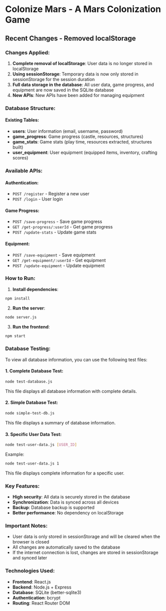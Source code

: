 # Colonize Mars - A Mars Colonization Game

## Recent Changes - Removed localStorage

### Changes Applied:

1. **Complete removal of localStorage**: User data is no longer stored in localStorage
2. **Using sessionStorage**: Temporary data is now only stored in sessionStorage for the session duration
3. **Full data storage in the database**: All user data, game progress, and equipment are now saved in the SQLite database
4. **New APIs**: New APIs have been added for managing equipment

### Database Structure:

#### Existing Tables:

- **users**: User information (email, username, password)
- **game_progress**: Game progress (castle, resources, structures)
- **game_stats**: Game stats (play time, resources extracted, structures built)
- **user_equipment**: User equipment (equipped items, inventory, crafting scores)

### Available APIs:

#### Authentication:

- `POST /register` - Register a new user
- `POST /login` - User login

#### Game Progress:

- `POST /save-progress` - Save game progress
- `GET /get-progress/:userId` - Get game progress
- `POST /update-stats` - Update game stats

#### Equipment:

- `POST /save-equipment` - Save equipment
- `GET /get-equipment/:userId` - Get equipment
- `POST /update-equipment` - Update equipment

### How to Run:

1. **Install dependencies**:

```bash
npm install
```

2. **Run the server**:

```bash
node server.js
```

3. **Run the frontend**:

```bash
npm start
```

### Database Testing:

To view all database information, you can use the following test files:

#### 1. Complete Database Test:

```bash
node test-database.js
```

This file displays all database information with complete details.

#### 2. Simple Database Test:

```bash
node simple-test-db.js
```

This file displays a summary of database information.

#### 3. Specific User Data Test:

```bash
node test-user-data.js [USER_ID]
```

Example:

```bash
node test-user-data.js 1
```

This file displays complete information for a specific user.

### Key Features:

- **High security**: All data is securely stored in the database
- **Synchronization**: Data is synced across all devices
- **Backup**: Database backup is supported
- **Better performance**: No dependency on localStorage

### Important Notes:

- User data is only stored in sessionStorage and will be cleared when the browser is closed
- All changes are automatically saved to the database
- If the internet connection is lost, changes are stored in sessionStorage and synced later

### Technologies Used:

- **Frontend**: React.js
- **Backend**: Node.js + Express
- **Database**: SQLite (better-sqlite3)
- **Authentication**: bcrypt
- **Routing**: React Router DOM
